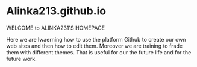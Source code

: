 # Alinka213.github.io
WELCOME to ALINKA231'S HOMEPAGE

Here we are lwaerning how to use  the platform Github to create our own web sites and then how to edit them. Moreover we are training  to frade them with different themes.  That is useful for our the future life and for the future work.
